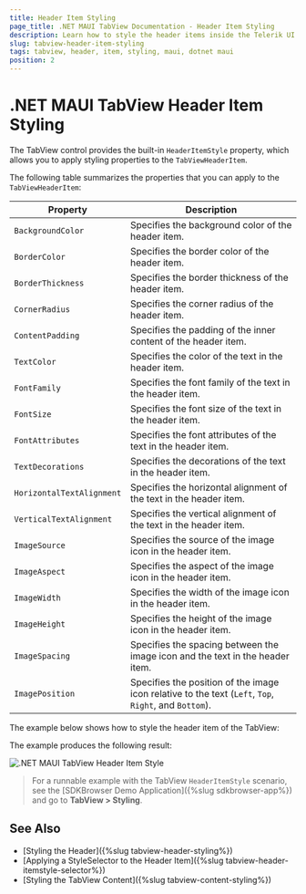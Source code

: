 ```yaml
---
title: Header Item Styling
page_title: .NET MAUI TabView Documentation - Header Item Styling
description: Learn how to style the header items inside the Telerik UI for .NET MAUI TabView.
slug: tabview-header-item-styling
tags: tabview, header, item, styling, maui, dotnet maui
position: 2
---
```


# .NET MAUI TabView Header Item Styling

The TabView control provides the built-in `HeaderItemStyle` property, which allows you to apply styling properties to the `TabViewHeaderItem`.

The following table summarizes the properties that you can apply to the `TabViewHeaderItem`:

| Property | Description |
| -------- | ---------- |
| `BackgroundColor` | Specifies the background color of the header item. |
| `BorderColor` | Specifies the border color of the header item. |
| `BorderThickness` | Specifies the border thickness of the header item. |
| `CornerRadius` | Specifies the corner radius of the header item. |
| `ContentPadding` | Specifies the padding of the inner content of the header item. |
| `TextColor` | Specifies the color of the text in the header item. |
| `FontFamily` | Specifies the font family of the text in the header item. |
| `FontSize` | Specifies the font size of the text in the header item. |
| `FontAttributes` | Specifies the font attributes of the text in the header item. |
| `TextDecorations` | Specifies the decorations of the text in the header item. |
| `HorizontalTextAlignment` | Specifies the horizontal alignment of the text in the header item. |
| `VerticalTextAlignment` | Specifies the vertical alignment of the text in the header item. |
| `ImageSource` | Specifies the source of the image icon in the header item. |
| `ImageAspect` | Specifies the aspect of the image icon in the header item. |
| `ImageWidth` | Specifies the width of the image icon in the header item. |
| `ImageHeight` | Specifies the height of the image icon in the header item. |
| `ImageSpacing` | Specifies the spacing between the image icon and the text in the header item. |
| `ImagePosition` | Specifies the position of the image icon relative to the text (`Left`, `Top`, `Right`, and `Bottom`). |

The example below shows how to style the header item of the TabView:

<snippet id='tabview-styling-headeritemstyle' />

The example produces the following result:

![.NET MAUI TabView Header Item Style](images/styling-headeritemstyle.png)

> For a runnable example with the TabView `HeaderItemStyle` scenario, see the [SDKBrowser Demo Application]({%slug sdkbrowser-app%}) and go to **TabView > Styling**.

## See Also

- [Styling the Header]({%slug tabview-header-styling%})
- [Applying a StyleSelector to the Header Item]({%slug tabview-header-itemstyle-selector%})
- [Styling the TabView Content]({%slug tabview-content-styling%})